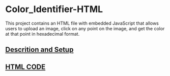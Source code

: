# Color_Identifier-HTML
This project contains an HTML file with embedded JavaScript that allows users to upload an image, click on any point on the image, and get the color at that point in hexadecimal format.

## [Descrition and Setup](https://github.com/RC-Garcia/Color_Identifier-HTML/blob/main/Description%20and%20Setup.md)

## [HTML CODE](color_identifier.html)
